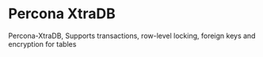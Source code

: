 # Percona XtraDB

Percona-XtraDB, Supports transactions, row-level locking, foreign keys and encryption for tables

